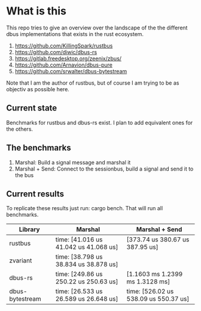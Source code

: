 # What is this
This repo tries to give an overview over the landscape of the the different dbus implementations that exists in the rust ecosystem.

1. https://github.com/KillingSpark/rustbus
1. https://github.com/diwic/dbus-rs
1. https://gitlab.freedesktop.org/zeenix/zbus/
1. https://github.com/Arnavion/dbus-pure
1. https://github.com/srwalter/dbus-bytestream

Note that I am the author of rustbus, but of course I am trying to be as objectiv as possible here.

## Current state
Benchmarks for rustbus and dbus-rs exist. I plan to add equivalent ones for the others.

## The benchmarks
1. Marshal: Build a signal message and marshal it
1. Marshal + Send: Connect to the sessionbus, build a signal and send it to the bus

## Current results
To replicate these results just run: cargo bench. That will run all benchmarks.

| Library         | Marshal                                 | Marshal + Send                          |
|-----------------|-----------------------------------------|-----------------------------------------|
| rustbus         | time:   [41.016 us 41.042 us 41.068 us] | [373.74 us 380.67 us 387.95 us]         |
| zvariant        | time:   [38.798 us 38.834 us 38.878 us] |                                         |
| dbus-rs         | time:   [249.86 us 250.22 us 250.63 us] | [1.1603 ms 1.2399 ms 1.3128 ms]         |
| dbus-bytestream | time:   [26.533 us 26.589 us 26.648 us] | time:   [526.02 us 538.09 us 550.37 us] |